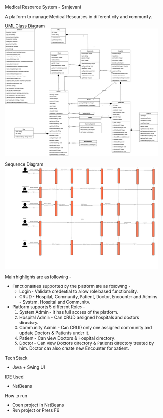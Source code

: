 Medical Resource System - Sanjevani

A platform to manage Medical Resources in different city and community.

UML Class Diagram ![Alt Class Diagram](./diagram/Sanjevani.jpg "Class Diagram")

Sequence Diagram ![Alt Sequence Diagram](./diagram/Sanjevani-SequenceDiagram.jpg "Class Diagram")

Main highlights are as following - 

- Functionalities supported by the platform are as following -
  - Login - Validate credential to allow role based functionality.
  - CRUD - Hospital, Community, Patient, Doctor, Encounter and Admins - System, Hospital and Community.
- Platform supports 5 different Roles -
   1. System Admin - It has full access of the platform.
   2. Hospital Admin - Can CRUD assigned hospitals and doctors directory. 
   3. Community Admin - Can CRUD only one assigned community and update Doctors & Patients under it.
   4. Patient - Can view Doctors & Hospital directory.
   5. Doctor - Can view Doctors directory & Patients directory treated by him. Doctor can also create new Encounter for patient.

Tech Stack 
- Java + Swing UI

IDE Used 
- NetBeans

How to run
- Open project in NetBeans
- Run project or Press F6

